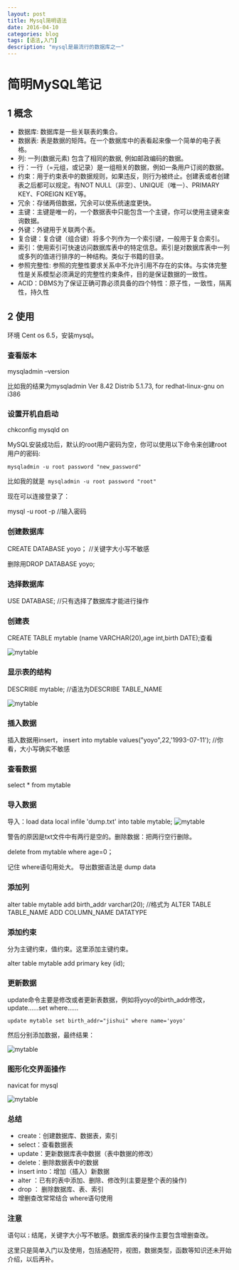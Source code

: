 ```yaml
---
layout: post
title: Mysql简明语法
date: 2016-04-10
categories: blog
tags: [语法,入门]
description: "mysql是最流行的数据库之一"
---
```

# 简明MySQL笔记

## 1 概念

- 数据库: 数据库是一些关联表的集合。
- 数据表: 表是数据的矩阵。在一个数据库中的表看起来像一个简单的电子表格。
- 列: 一列(数据元素) 包含了相同的数据, 例如邮政编码的数据。
- 行：一行（=元组，或记录）是一组相关的数据，例如一条用户订阅的数据。
- 约束：用于约束表中的数据规则，如果违反，则行为被终止。创建表或者创建表之后都可以规定。有NOT NULL（非空）、UNIQUE（唯一）、PRIMARY KEY、FOREIGN KEY等。
- 冗余：存储两倍数据，冗余可以使系统速度更快。
- 主键：主键是唯一的，一个数据表中只能包含一个主键，你可以使用主键来查询数据。
- 外键：外键用于关联两个表。
- 复合键：复合键（组合键）将多个列作为一个索引键，一般用于复合索引。
- 索引：使用索引可快速访问数据库表中的特定信息。索引是对数据库表中一列或多列的值进行排序的一种结构。类似于书籍的目录。
- 参照完整性: 参照的完整性要求关系中不允许引用不存在的实体。与实体完整性是关系模型必须满足的完整性约束条件，目的是保证数据的一致性。
- ACID：DBMS为了保证正确可靠必须具备的四个特性：原子性，一致性，隔离性，持久性

## 2 使用
环境 Cent os 6.5，安装mysql。

### 查看版本
mysqladmin –version

比如我的结果为mysqladmin  Ver 8.42 Distrib 5.1.73, for redhat-linux-gnu on i386

### 设置开机自启动
chkconfig mysqld on

MySQL安装成功后，默认的root用户密码为空，你可以使用以下命令来创建root用户的密码:

`mysqladmin -u root password "new_password"`

比如我的就是` mysqladmin -u root password "root"`

现在可以连接登录了：

mysql -u root -p    //输入密码

### 创建数据库

CREATE DATABASE yoyo；       //关键字大小写不敏感

删除用DROP DATABASE yoyo;

###  选择数据库

USE DATABASE;    //只有选择了数据库才能进行操作

### 创建表

CREATE TABLE mytable (name VARCHAR(20),age int,birth DATE);查看

 ![mytable](http://7xsx6z.com2.z0.glb.clouddn.com/show-tables.png)

### 显示表的结构

DESCRIBE mytable;   //语法为DESCRIBE TABLE_NAME

 ![mytable](http://7xsx6z.com2.z0.glb.clouddn.com/show-tables.png)

### 插入数据

插入数据用insert，
insert into mytable values("yoyo",22,'1993-07-11'); //你看，大小写确实不敏感

### 查看数据
select * from mytable

### 导入数据

导入：load data local infile 'dump.txt' into table mytable;
  ![mytable](http://7xsx6z.com2.z0.glb.clouddn.com/reselect-mytable.png)

警告的原因是txt文件中有两行是空的。删除数据：把两行空行删除。

delete from mytable where age=0；

记住 where语句用处大。
导出数据语法是 dump data

### 添加列
alter table mytable add birth_addr varchar(20);  //格式为 ALTER TABLE TABLE_NAME ADD COLUMN_NAME DATATYPE

### 添加约束
分为主键约束，值约束。这里添加主键约束。

alter table mytable add primary key (id);

### 更新数据

update命令主要是修改或者更新表数据，例如将yoyo的birth_addr修改，update……set where……

`update mytable set birth_addr="jishui" where name='yoyo'`

然后分别添加数据，最终结果：

 ![mytable](http://7xsx6z.com2.z0.glb.clouddn.com/final-select.png)

### 图形化交界面操作
navicat for mysql

![mytable](http://7xsx6z.com2.z0.glb.clouddn.com/navicat.png)

### 总结
- create：创建数据库、数据表，索引
- select：查看数据表
- update：更新数据库表中数据（表中数据的修改）
- delete：删除数据表中的数据
- insert into：增加（插入）新数据
- alter ：已有的表中添加、删除、修改列(主要是整个表的操作)
- drop ： 删除数据库、表、索引
- 增删查改常常结合 where语句使用

### 注意
语句以`；`结尾，关键字大小写不敏感。数据库表的操作主要包含增删查改。

这里只是简单入门以及使用，包括通配符，视图，数据类型，函数等知识还未开始介绍，以后再补。

